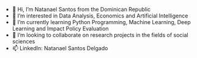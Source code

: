 - 👋 Hi, I’m Natanael Santos from the Dominican Republic
- 👀 I’m interested in Data Analysis, Economics and Artificial Intelligence
- 🌱 I’m currently learning Python Programming, Machine Learning, Deep Learning and Impact Policy Evaluation
- 💞️ I’m looking to collaborate on research projects in the fields of social sciences
- 📫 LinkedIn: Natanael Santos Delgado

<!---
natanael-santosd/natanael-santosd is a ✨ special ✨ repository because its `README.md` (this file) appears on your GitHub profile.
You can click the Preview link to take a look at your changes.
--->
